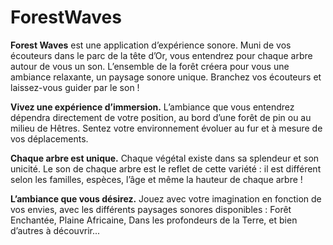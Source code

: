# ForestWaves

**Forest Waves** est une application d’expérience sonore. Muni de vos écouteurs dans le parc de la tête d’Or, vous entendrez pour chaque arbre autour de vous un son. L’ensemble de la forêt créera pour vous une ambiance relaxante, un paysage sonore unique. Branchez vos écouteurs et laissez-vous guider par le son !

**Vivez une expérience d’immersion.** L’ambiance que vous entendrez dépendra directement de votre position, au bord d’une forêt de pin ou au milieu de Hêtres. Sentez votre environnement évoluer au fur et à mesure de vos déplacements.

**Chaque arbre est unique.** Chaque végétal existe dans sa splendeur et son unicité. Le son de chaque arbre est le reflet de cette variété : il est différent selon les familles, espèces, l’âge et même la hauteur de chaque arbre !

**L’ambiance que vous désirez.** Jouez avec votre imagination en fonction de vos envies, avec les différents paysages sonores disponibles : Forêt Enchantée, Plaine Africaine, Dans les profondeurs de la Terre, et bien d’autres à découvrir...

